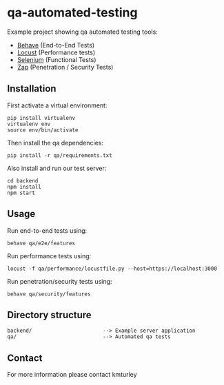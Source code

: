 # qa-automated-testing

Example project showing qa automated testing tools:

* [Behave](https://github.com/behave/behave) (End-to-End Tests)
* [Locust](https://github.com/locustio/locust) (Performance tests)
* [Selenium](https://github.com/baijum/selenium-python) (Functional Tests)
* [Zap](https://github.com/zaproxy/zap-api-python) (Penetration / Security Tests)


## Installation

First activate a virtual environment:

    pip install virtualenv
    virtualenv env
    source env/bin/activate

Then install the qa dependencies:

    pip install -r qa/requirements.txt

Also install and run our test server:

    cd backend
    npm install
    npm start


## Usage

Run end-to-end tests using:

    behave qa/e2e/features

Run performance tests using:

    locust -f qa/performance/locustfile.py --host=https://localhost:3000

Run penetration/security tests using:

    behave qa/security/features


## Directory structure

    backend/                       --> Example server application
    qa/                            --> Automated qa tests


## Contact

For more information please contact kmturley
